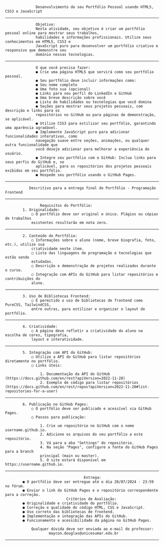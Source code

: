                   Desenvolvimento do seu Portfólio Pessoal usando HTML5, CSS3 e JavaScript 
--------------------------------------------------------------------------------------------------------------------------------------------------------------------------------------------
                  Objetivo:
                  Nesta atividade, seu objetivo é criar um portfólio pessoal online para mostrar seus trabalhos,
                  habilidades e informações profissionais. Utilize seus conhecimentos em HTML5, CSS3 e
                  JavaScript puro para desenvolver um portfólio criativo e responsivo que demonstre seu
                  domínio nessas tecnologias.
--------------------------------------------------------------------------------------------------------------------------------------------------------------------------------------------                  
                  O que você precisa fazer:
                  ● Crie uma página HTML5 que servirá como seu portfólio pessoal.
                  ● Seu portfólio deve incluir informações como:
                  ● Seu nome completo
                  ● Uma foto sua (opcional)
                  ● Links para seu perfil do LinkedIn e GitHub
                  ● Uma breve descrição sobre você
                  ● Lista de habilidades ou tecnologias que você domina
                  ● Seções para mostrar seus projetos pessoais, com descrição e links para os
                  repositórios no GitHub ou para páginas de demonstração, se aplicável.
                  ● Utilize CSS3 para estilizar seu portfólio, garantindo uma aparência agradável.
                  ● Implemente JavaScript puro para adicionar funcionalidades interativas, como
                  navegação suave entre seções, animações, ou qualquer outra funcionalidade que
                  você deseje adicionar para melhorar a experiência do usuário.
                  ● Integre seu portfólio com o GitHub: Inclua links para seus perfis do GitHub e, se
                  aplicável, para os repositórios dos projetos pessoais exibidos em seu portfólio.
                  ● Hospede seu portfólio usando o GitHub Pages.
--------------------------------------------------------------------------------------------------------------------------------------------------------------------------------------------                 
               Descritivo para a entrega final do Portfólio - Programação Frontend
--------------------------------------------------------------------------------------------------------------------------------------------------------------------------------------------                 
                    Requisitos do Portfólio:
            1. Originalidade:
                ○ O portfólio deve ser original e único. Plágios ou cópias de trabalhos
                existentes resultarão em nota zero.
--------------------------------------------------------------------------------------------------------------------------------------------------------------------------------------------  
            2. Conteúdo do Portfólio:
                ○ Informações sobre o aluno (nome, breve biografia, foto, etc.), utilize sua
                criatividade neste item.
                ○ Lista das linguagens de programação e tecnologias que estão sendo
                estudadas.
                ○ Descrição e demonstração de projetos realizados durante o curso.
                ○ Integração com APIs do GitHub para listar repositórios e contribuições do
                aluno.
--------------------------------------------------------------------------------------------------------------------------------------------------------------------------------------------  
            3. Uso de Bibliotecas Frontend:
                ○ É permitido o uso de bibliotecas de frontend como PureCSS, TailwindCSS,
                entre outras, para estilizar e organizar o layout do portfólio.
--------------------------------------------------------------------------------------------------------------------------------------------------------------------------------------------
            4. Criatividade:
                ○ A página deve refletir a criatividade do aluno na escolha de cores, tipografia,
                layout e interatividade.
--------------------------------------------------------------------------------------------------------------------------------------------------------------------------------------------
            5. Integração com API do GitHub:
                ○ Utilize a API do GitHub para listar repositórios diretamente no portfólio.
                ○ Links úteis:

                    1. Documentação da API do GitHub (https://docs.github.com/en/rest?apiVersion=2022-11-28)
                    2. Exemplo de código para listar repositórios (https://docs.github.com/en/rest/repos?apiVersion=2022-11-28#list-repositories-for-a-user)
--------------------------------------------------------------------------------------------------------------------------------------------------------------------------------------------
            6. Publicação no GitHub Pages:
                ○ O portfólio deve ser publicado e acessível via GitHub Pages.
                ○ Passos para publicação:

                    1. Crie um repositório no GitHub com o nome username.github.io.
                    2. Adicione os arquivos do seu portfólio a este repositório.
                    3. Vá para a aba "Settings" do repositório.
                    4. Na seção "Pages", configure a fonte do GitHub Pages para a branch
                    principal (main ou master).
                    5. O site estará disponível em https://username.github.io.
--------------------------------------------------------------------------------------------------------------------------------------------------------------------------------------------
                                        Entrega:
            ● O portfólio deve ser entregue até o dia 28/07/2024 - 23:59 no fórum.
            ● Enviar o link do GitHub Pages e o repositório correspondente para a correção.
                                Critérios de Avaliação:
            ● Originalidade e criatividade do portfólio.
            ● Correção e qualidade do código HTML, CSS e JavaScript.
            ● Uso correto das bibliotecas de frontend.
            ● Implementação e integração das APIs do GitHub.
            ● Funcionamento e acessibilidade da página no GitHub Pages.
                
                Qualquer dúvida deve ser enviada ao e-mail do professor:
                        maycon.douglas@unicesumar.edu.br
--------------------------------------------------------------------------------------------------------------------------------------------------------------------------------------------